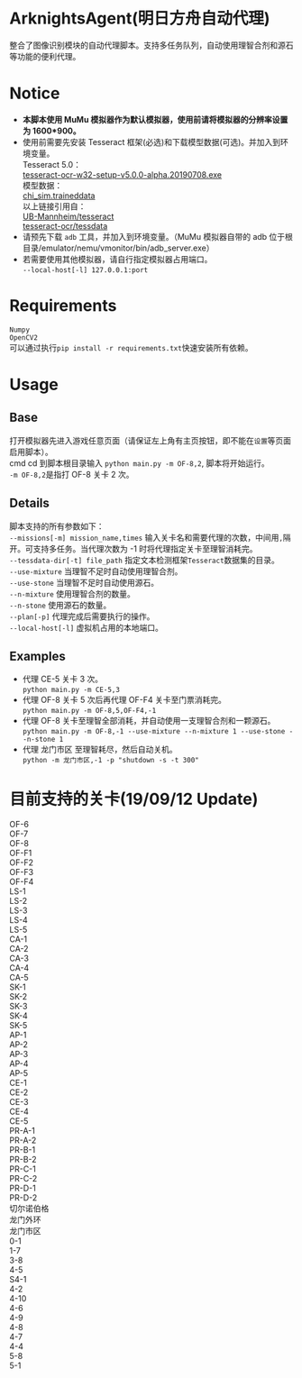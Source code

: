 # ArknightsAgent(明日方舟自动代理)
整合了图像识别模块的自动代理脚本。支持多任务队列，自动使用理智合剂和源石等功能的便利代理。

# Notice
* **本脚本使用 MuMu 模拟器作为默认模拟器，使用前请将模拟器的分辨率设置为 1600*900。**
* 使用前需要先安装 Tesseract 框架(必选)和下载模型数据(可选)。并加入到环境变量。<br>
Tesseract 5.0：<br>
[tesseract-ocr-w32-setup-v5.0.0-alpha.20190708.exe](https://digi.bib.uni-mannheim.de/tesseract/tesseract-ocr-w32-setup-v5.0.0-alpha.20190708.exe)<br>
模型数据：<br>
[chi_sim.traineddata](https://github.com/tesseract-ocr/tessdata/raw/master/chi_sim.traineddata)<br>
以上链接引用自：<br>
[UB-Mannheim/tesseract](https://github.com/UB-Mannheim/tesseract/wiki)<br>
[tesseract-ocr/tessdata](https://github.com/tesseract-ocr/tessdata)<br>
* 请预先下载 `adb` 工具，并加入到环境变量。（MuMu 模拟器自带的 adb 位于根目录/emulator/nemu/vmonitor/bin/adb_server.exe）
* 若需要使用其他模拟器，请自行指定模拟器占用端口。<br>
`--local-host[-l] 127.0.0.1:port`

# Requirements
`Numpy`<br>
`OpenCV2`<br>
可以通过执行`pip install -r requirements.txt`快速安装所有依赖。

# Usage
## Base
打开模拟器先进入游戏任意页面（请保证左上角有主页按钮，即不能在`设置`等页面启用脚本）。<br>
cmd cd 到脚本根目录输入 `python main.py -m OF-8,2`, 脚本将开始运行。<br>
`-m OF-8,2`是指打 OF-8 关卡 2 次。<br>

## Details
脚本支持的所有参数如下：<br>
`--missions[-m] mission_name,times` 输入关卡名和需要代理的次数，中间用`,`隔开。可支持多任务。当代理次数为 -1 时将代理指定关卡至理智消耗完。<br>
`--tessdata-dir[-t] file_path` 指定文本检测框架`Tesseract`数据集的目录。<br>
`--use-mixture` 当理智不足时自动使用理智合剂。<br>
`--use-stone` 当理智不足时自动使用源石。<br>
`--n-mixture` 使用理智合剂的数量。<br>
`--n-stone` 使用源石的数量。<br>
`--plan[-p]` 代理完成后需要执行的操作。<br>
`--local-host[-l]` 虚拟机占用的本地端口。<br>

## Examples
* 代理 CE-5 关卡 3 次。<br>
`python main.py -m CE-5,3`
* 代理 OF-8 关卡 5 次后再代理 OF-F4 关卡至门票消耗完。<br>
`python main.py -m OF-8,5,OF-F4,-1`<br>
* 代理 OF-8 关卡至理智全部消耗，并自动使用一支理智合剂和一颗源石。<br>
`python main.py -m OF-8,-1 --use-mixture --n-mixture 1 --use-stone --n-stone 1`
* 代理 龙门市区 至理智耗尽，然后自动关机。<br>
`python -m 龙门市区,-1 -p "shutdown -s -t 300"`

# 目前支持的关卡(19/09/12 Update)
OF-6<br>
OF-7<br>
OF-8<br>
OF-F1<br>
OF-F2<br>
OF-F3<br>
OF-F4<br>
LS-1<br>
LS-2<br>
LS-3<br>
LS-4<br>
LS-5<br>
CA-1<br>
CA-2<br>
CA-3<br>
CA-4<br>
CA-5<br>
SK-1<br>
SK-2<br>
SK-3<br>
SK-4<br>
SK-5<br>
AP-1<br>
AP-2<br>
AP-3<br>
AP-4<br>
AP-5<br>
CE-1<br>
CE-2<br>
CE-3<br>
CE-4<br>
CE-5<br>
PR-A-1<br>
PR-A-2<br>
PR-B-1<br>
PR-B-2<br>
PR-C-1<br>
PR-C-2<br>
PR-D-1<br>
PR-D-2<br>
切尔诺伯格<br>
龙门外环<br>
龙门市区<br>
0-1<br>
1-7<br>
3-8<br>
4-5<br>
S4-1<br>
4-2<br>
4-10<br>
4-6<br>
4-9<br>
4-8<br>
4-7<br>
4-4<br>
5-8<br>
5-1<br>
